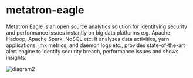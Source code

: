 # metatron-eagle
Metatron Eagle is an open source analytics solution for identifying security and performance issues instantly on big data platforms e.g. Apache Hadoop, Apache Spark, NoSQL etc. It analyzes data activities, yarn applications, jmx metrics, and daemon logs etc., provides state-of-the-art alert engine to identify security breach, performance issues and shows insights.

![diagram2](https://user-images.githubusercontent.com/98597119/152856402-998b1c1c-de88-43ac-a60f-c554479e3330.png)

